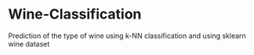 # Wine-Classification
Prediction of the type of wine using k-NN classification and using sklearn wine dataset
